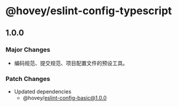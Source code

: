 # @hovey/eslint-config-typescript

## 1.0.0

### Major Changes

- 编码规范、提交规范、项目配置文件的预设工具。

### Patch Changes

- Updated dependencies
  - @hovey/eslint-config-basic@1.0.0
